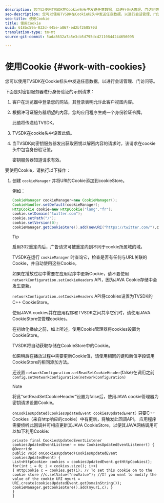 ```yaml
---
description: 您可以使用TVSDK在Cookie标头中发送任意数据，以进行会话管理、门访问等。
seo-description: 您可以使用TVSDK在Cookie标头中发送任意数据，以进行会话管理、门访问等。
seo-title: 使用Cookie
title: 使用Cookie
uuid: 618bc59a-032d-445e-a867-ed2bf260570d
translation-type: tm+mt
source-git-commit: 5ada8632a7a5e3cb5d795dc42110844244656095

---
```



# 使用Cookie {#work-with-cookies}

您可以使用TVSDK在Cookie标头中发送任意数据，以进行会话管理、门访问等。

下面是对密钥服务器进行身份验证的示例请求：

1. 客户在浏览器中登录您的网站，其登录表明允许此客户视图内容。
1. 根据许可证服务器期望的内容，您的应用程序生成一个身份验证令牌。

   此值将传递给TVSDK。
1. TVSDK在cookie头中设置此值。
1. 当TVSDK向密钥服务器发出获取密钥以解密内容的请求时，该请求在cookie头中包含身份验证值。

   密钥服务器知道请求有效。

要使用Cookie，请执行以下操作：

1. 创建 `cookieManager` 并将URI的Cookie添加到cookieStore。

   例如：

   ```java
   CookieManager cookieManager=new CookieManager(); 
   CookieHandler.setDefault(cookieManager);  
   HttpCookie cookie=new HttpCookie("lang","fr"); 
   cookie.setDomain("twitter.com");  
   cookie.setPath("/"); 
   cookie.setVersion(0); 
   cookieManager.getCookieStore().add(newURI("https://twitter.com/"),cookie);
   ```

   >[!TIP]
   >
   >启用302重定向后，广告请求可被重定向到不同于cookie所属域的域。

   TVSDK在运行 `cookieManager` 时查询它，检查是否有任何与URL关联的Cookie，并自动使用这些Cookie。

   如果在播放过程中需要在应用程序中更新Cookie，请不要使用 `networkConfiguration.setCookieHeaders` API，因为JAVA Cookie存储中会发生更新。

   `networkConfiguration.setCookieHeaders` API将cookies设置为TVSDK的C++ CookieStore。

   使用JAVA cookies并在应用程序和TVSDK之间共享它们时，请使用JAVA CookieStore仅管理cookies。

   在初始化播放之前，如上所述，使用Cookie管理器将cookies设置为CookieStore。

   TVSDK将自动获取存储在CookieStore中的Cookie。

   如果稍后在播放过程中需要更新Cookie值，请使用相同的键和新值字段调用CookieStore的相同添加方法。

   还设置
   `networkConfiguration.setReadSetCookieHeader`(false)在调用之前
   `config.setNetworkConfiguration(networkConfiguration)`

   >[!NOTE]
   >
   >将此“setReadSetCookieHeader”设置为false后，使用JAVA cookie管理器为密钥请求设置Cookie。

   `onCookiesUpdated(CookiesUpdatedEvent cookiesUpdatedEvent)`
只要C++ Cookies（来自http响应的cookie）中有更新，将触发此回调API。 应用程序需要侦听此回调并可相应更新其JAVA CookieStore，以便其JAVA网络调用可以如下利用Cookie:

   ```
   private final CookiesUpdatedEventListener cookiesUpdatedEventListener = new CookiesUpdatedEventListener() {
   @Override
   public void onCookiesUpdated(CookiesUpdatedEvent cookiesUpdatedEvent) {
   List<HttpCookie> cookies = cookiesUpdatedEvent.getHttpCookies();
   for(int i = 0; i < cookies.size(); i++)
   { HttpCookie c = cookies.get(i); // To set this cookie on to the cookie store //c.setValue("newValue"); //If you want to modify the value of the cookie URI myuri = URI.create(cookiesUpdatedEvent.getDomainString()); cookieManager.getCookieStore().add(myuri,c); }
   }
   }
   ```
